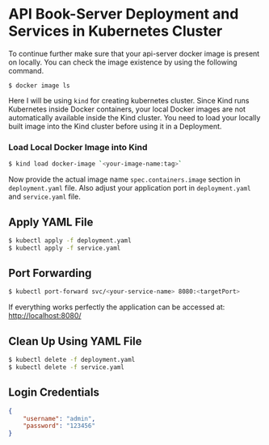 # API Book-Server Deployment and Services in Kubernetes Cluster

To continue further make sure that your api-server docker image is present on locally. You can check the image existence by using the following command.

```shell
$ docker image ls
```

Here I will be using `kind` for creating kubernetes cluster. Since Kind runs Kubernetes inside Docker containers, your local Docker images are not automatically available inside the Kind cluster. You need to load your locally built image into the Kind cluster before using it in a Deployment.

### Load Local Docker Image into Kind
```bash
$ kind load docker-image `<your-image-name:tag>`
```
Now provide the actual image name `spec.containers.image` section in `deployment.yaml` file. Also adjust your application port in `deployment.yaml` and `service.yaml` file.

## Apply YAML File

```bash
$ kubectl apply -f deployment.yaml
$ kubectl apply -f service.yaml
```

## Port Forwarding
```bash
$ kubectl port-forward svc/<your-service-name> 8080:<targetPort>
```

If everything works perfectly the application can be accessed at: [http://localhost:8080/](http://localhost:8080/)

## Clean Up Using YAML File
```bash
$ kubectl delete -f deployment.yaml 
$ kubectl delete -f service.yaml
```

## Login Credentials
```json
{
    "username": "admin",
    "password": "123456"
}
